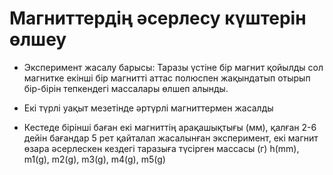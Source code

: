 # Магниттердің әсерлесу күштерін өлшеу
- Эксперимент жасалу барысы: Таразы үстіне бір магнит қойылды сол магнитке екінші бір магнитті аттас полюспен жақындатып отырып бір-бірін тепкендегі массалары өлшеп алынды.

- Екі түрлі уақыт мезетінде әртүрлі магниттермен жасалды
- Кестеде бірінші баған екі магниттің арақашықтығы (мм), қалған 2-6 дейін бағандар 5 рет қайталап жасалынған эксперимент, екі магнит өзара әсерлескен кездегі таразыға түсірген массасы (г)
    h(mm), m1(g), m2(g), m3(g), m4(g), m5(g)